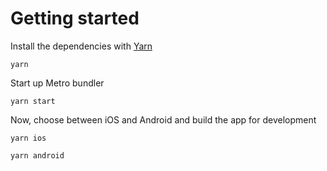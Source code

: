# Getting started

Install the dependencies with [Yarn](https://npm.im/yarn)

```
yarn
```

Start up Metro bundler

```
yarn start
```

Now, choose between iOS and Android and build the app for development

```
yarn ios
```

```
yarn android
```
